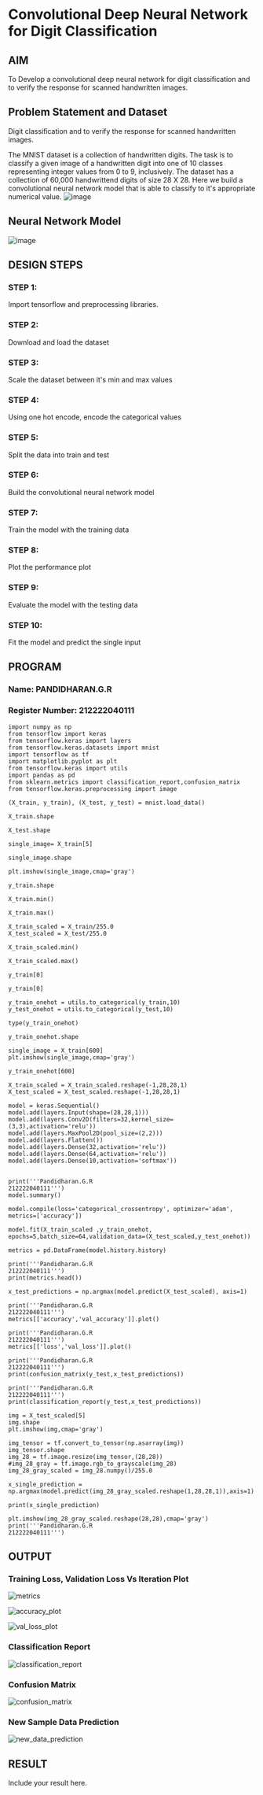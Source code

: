 # Convolutional Deep Neural Network for Digit Classification

## AIM

To Develop a convolutional deep neural network for digit classification and to verify the response for scanned handwritten images.

## Problem Statement and Dataset
Digit classification and to verify the response for scanned handwritten images.

The MNIST dataset is a collection of handwritten digits. The task is to classify a given image of a handwritten digit into one of 10 classes representing integer values from 0 to 9, inclusively. The dataset has a collection of 60,000 handwrittend digits of size 28 X 28. Here we build a convolutional neural network model that is able to classify to it's appropriate numerical value.
![image](https://github.com/user-attachments/assets/016402a5-6816-45a0-8ed0-000bf929b5be)

## Neural Network Model

![image](https://github.com/user-attachments/assets/8be0a18a-d61f-43f5-b853-640ffc477c06)


## DESIGN STEPS

### STEP 1:
Import tensorflow and preprocessing libraries.

### STEP 2:
Download and load the dataset

### STEP 3:
Scale the dataset between it's min and max values

### STEP 4:
Using one hot encode, encode the categorical values

### STEP 5:
Split the data into train and test

### STEP 6:
Build the convolutional neural network model

### STEP 7:
Train the model with the training data

### STEP 8:
Plot the performance plot
### STEP 9:
Evaluate the model with the testing data

### STEP 10:
Fit the model and predict the single input

## PROGRAM

### Name: PANDIDHARAN.G.R
### Register Number: 212222040111

```
import numpy as np
from tensorflow import keras
from tensorflow.keras import layers
from tensorflow.keras.datasets import mnist
import tensorflow as tf
import matplotlib.pyplot as plt
from tensorflow.keras import utils
import pandas as pd
from sklearn.metrics import classification_report,confusion_matrix
from tensorflow.keras.preprocessing import image

(X_train, y_train), (X_test, y_test) = mnist.load_data()

X_train.shape

X_test.shape

single_image= X_train[5]

single_image.shape

plt.imshow(single_image,cmap='gray')

y_train.shape

X_train.min()

X_train.max()

X_train_scaled = X_train/255.0
X_test_scaled = X_test/255.0

X_train_scaled.min()

X_train_scaled.max()

y_train[0]

y_train[0]

y_train_onehot = utils.to_categorical(y_train,10)
y_test_onehot = utils.to_categorical(y_test,10)

type(y_train_onehot)

y_train_onehot.shape

single_image = X_train[600]
plt.imshow(single_image,cmap='gray')

y_train_onehot[600]

X_train_scaled = X_train_scaled.reshape(-1,28,28,1)
X_test_scaled = X_test_scaled.reshape(-1,28,28,1)

model = keras.Sequential()
model.add(layers.Input(shape=(28,28,1)))
model.add(layers.Conv2D(filters=32,kernel_size=(3,3),activation='relu'))
model.add(layers.MaxPool2D(pool_size=(2,2)))
model.add(layers.Flatten())
model.add(layers.Dense(32,activation='relu'))
model.add(layers.Dense(64,activation='relu'))
model.add(layers.Dense(10,activation='softmax'))


print('''Pandidharan.G.R
212222040111''')
model.summary()

model.compile(loss='categorical_crossentropy', optimizer='adam', metrics=['accuracy'])

model.fit(X_train_scaled ,y_train_onehot, epochs=5,batch_size=64,validation_data=(X_test_scaled,y_test_onehot))

metrics = pd.DataFrame(model.history.history)

print('''Pandidharan.G.R
212222040111''')
print(metrics.head())

x_test_predictions = np.argmax(model.predict(X_test_scaled), axis=1)

print('''Pandidharan.G.R
212222040111''')
metrics[['accuracy','val_accuracy']].plot()

print('''Pandidharan.G.R
212222040111''')
metrics[['loss','val_loss']].plot()

print('''Pandidharan.G.R
212222040111''')
print(confusion_matrix(y_test,x_test_predictions))

print('''Pandidharan.G.R
212222040111''')
print(classification_report(y_test,x_test_predictions))

img = X_test_scaled[5]
img.shape
plt.imshow(img,cmap='gray')

img_tensor = tf.convert_to_tensor(np.asarray(img))
img_tensor.shape
img_28 = tf.image.resize(img_tensor,(28,28))
#img_28_gray = tf.image.rgb_to_grayscale(img_28)
img_28_gray_scaled = img_28.numpy()/255.0

x_single_prediction = np.argmax(model.predict(img_28_gray_scaled.reshape(1,28,28,1)),axis=1)

print(x_single_prediction)

plt.imshow(img_28_gray_scaled.reshape(28,28),cmap='gray')
print('''Pandidharan.G.R
212222040111''')

```

## OUTPUT

### Training Loss, Validation Loss Vs Iteration Plot

![metrics](https://github.com/user-attachments/assets/cd2cefb8-ef09-4b5c-ad96-7ca0eec922b7)


![accuracy_plot](https://github.com/user-attachments/assets/d7df7324-08ca-4d16-99b4-144c284a44d9)


![val_loss_plot](https://github.com/user-attachments/assets/cee03f0c-5681-45dd-92cc-36a7ce4e251a)


### Classification Report

![classification_report](https://github.com/user-attachments/assets/287df5f3-d874-489b-98c4-0e1567b8696c)


### Confusion Matrix

![confusion_matrix](https://github.com/user-attachments/assets/e8906e19-211c-4846-81af-684f07612569)


### New Sample Data Prediction

![new_data_prediction](https://github.com/user-attachments/assets/c59e0476-4348-4292-8a4d-4b0b5c2f1bb0)


## RESULT
Include your result here.
